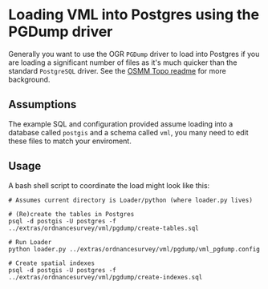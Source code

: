 # Loading VML into Postgres using the PGDump driver #

Generally you want to use the OGR `PGDump` driver to load into Postgres if you are loading a significant number of files as it's much quicker than the standard `PostgreSQL` driver. See the [OSMM Topo readme](../../osmm/topo/pgdump/readme.markdown) for more background.

## Assumptions

The example SQL and configuration provided assume loading into a database called `postgis` and a schema called `vml`, you many need to edit these files to match your enviroment.

## Usage

A bash shell script to coordinate the load might look like this:

```
# Assumes current directory is Loader/python (where loader.py lives)

# (Re)create the tables in Postgres
psql -d postgis -U postgres -f ../extras/ordnancesurvey/vml/pgdump/create-tables.sql

# Run Loader
python loader.py ../extras/ordnancesurvey/vml/pgdump/vml_pgdump.config

# Create spatial indexes
psql -d postgis -U postgres -f ../extras/ordnancesurvey/vml/pgdump/create-indexes.sql
```
